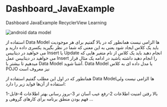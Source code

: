 # Dashboard_JavaExample
Dashboard JavaExample RecyclerView Learning

![android data model](https://github.com/ProgrammerAL01/Dashboard_JavaExample/assets/141438585/fa4053e4-824c-4d79-87cc-9a27f1994915)

 
استفاده از Data Model‌ ها الزامی نیست همانطور که در بالا گفتیم برای هر موجودیت باید یک کلاس ایجاد شود یعنی به این 
معنی که شما در نظر بگیرید یکسری داده دارید و  می خواهید در دیتابیس Insert یا Update انجام دهید باید یک کلاس از نام متغیر هایی که می خواهید در
دیتابیس عمل Insert را انجام دهید داشته باشید در ادامه یک مثال قرار میدهیم تا بیشتر با Data Model آشنا شوید.
                                                                                                                                                                                   Data Model یا مدل داده ای به کلاس POJO نیز معروف است   
                                                                                                                                                                                   

همانطور که در اول این مطلب گفتیم استفاده از Data Model‌ها الزامی نیست ولی استفاده از آن‌ها فواید زیر را دارد:

1-بالا رفتن امنیت اطلاعات
2-رفع عیب آسان تر
3-بروز رسانی بهتر اطلاعات
4-قابل فهم بودن منطق برنامه برای کارهای گروهی
و …
